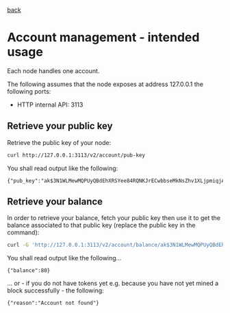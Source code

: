 [back](./README.md)
# Account management - intended usage

Each node handles one account.

The following assumes that the node exposes at address 127.0.0.1 the following ports:
* HTTP internal API: 3113

## Retrieve your public key

Retrieve the public key of your node:
```bash
curl http://127.0.0.1:3113/v2/account/pub-key
```
You shall read output like the following:
```
{"pub_key":"ak$3N1WLMewMQPUyQBdEhXRSYee84RQNKJrECwbbseMkNsZhv1XLjpmiqjAkvSRpQ6kgWJMjq9dTmdQ3ekuhpscJk6LpjJYk4"}
```

## Retrieve your balance

In order to retrieve your balance, fetch your public key then use it to get the balance associated to that public key (replace the public key in the command):
```bash
curl -G 'http://127.0.0.1:3113/v2/account/balance/ak$3N1WLMewMQPUyQBdEhXRSYee84RQNKJrECwbbseMkNsZhv1XLjpmiqjAkvSRpQ6kgWJMjq9dTmdQ3ekuhpscJk6LpjJYk4'
```
You shall read output like the following...
```
{"balance":80}
```
... or - if you do not have tokens yet e.g. because you have not yet mined a block successfully - the following:
```
{"reason":"Account not found"}
```

